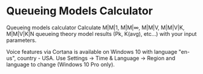 # Queueing Models Calculator
Queueing models calculator
Calculate M|M|1, M|M|∞, M|M|V, M|M|V|K, M|M|V|K|N queueing theory model results (Pk, K(avg), etc...) with your input parameters.

Voice features via Cortana is available on Windows 10 with language "en-us", country - USA. Use Settings -> Time & Language -> Region and language to change (Windows 10 Pro only).
